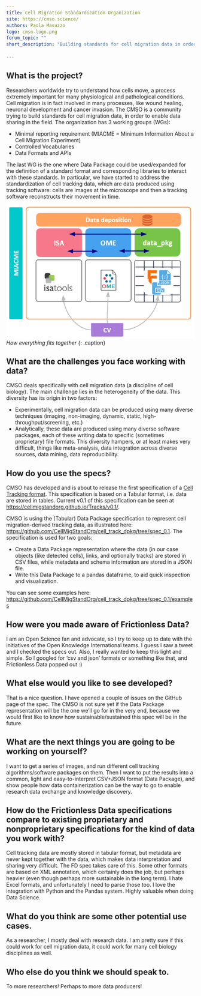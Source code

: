 ```yaml
---
title: Cell Migration Standardization Organization
site: https://cmso.science/
authors: Paola Masuzzo
logo: cmso-logo.png
forum_topic: ""
short_description: "Building standards for cell migration data in order to enable data sharing in the field"

---
```


## What is the project?

Researchers worldwide try to understand how cells move, a process
extremely important for many physiological and pathological
conditions. Cell migration is in fact involved in many processes, like
wound healing, neuronal development and cancer invasion. The CMSO is a
community trying to build standards for cell migration data, in order
to enable data sharing in the field. The organization has 3 working
groups (WGs):

- Minimal reporting requirement (MIACME = Minimum Information About a
  Cell Migration Experiment)
- Controlled Vocabularies
- Data Formats and APIs

The last WG is the one where Data Package could be used/expanded for
the definition of a standard format and corresponding libraries to
interact with these standards. In particular, we have started to
address the standardization of cell tracking data, which are data
produced using tracking software: cells are images at the microscope
and then a tracking software reconstructs their movement in time.

![Diagram](/img/case-studies/cmso-1.png)
*How everything fits together*
{: .caption}

## What are the challenges you face working with data?

CMSO deals specifically with cell migration data (a discipline of cell
biology). The main challenge lies in the heterogeneity of the
data. This diversity has its origin in two factors:

- Experimentally, cell migration data can be produced using many
  diverse techniques (imaging, non-imaging, dynamic, static,
  high-throughput/screening, etc.)
- Analytically, these data are produced using many diverse software
  packages, each of these writing data to specific (sometimes
  proprietary) file formats. This diversity hampers, or at least makes
  very difficult, things like meta-analysis, data integration across
  diverse sources, data mining, data reproducibility.

## How do you use the specs?

CMSO has developed and is about to release the first specification of
a
[Cell Tracking format](https://cellmigstandorg.github.io/Tracks/). This
specification is based on a Tabular format, i.e. data are stored in
tables.  Current v0.1 of this specification can be seen at
<https://cellmigstandorg.github.io/Tracks/v0.1/>.

CMSO is using the (Tabular) Data Package specification to represent cell migration-derived tracking data, as illustrated here: <https://github.com/CellMigStandOrg/cell_track_dpkg/tree/spec_0.1>. The specification is used for two goals:

- Create a Data Package representation where the data (in our case
  objects (like detected cells), links, and optionally tracks) are
  stored in CSV files, while metadata and schema information are
  stored in a JSON file.
- Write this Data Package to a pandas dataframe, to aid quick
  inspection and visualization.

You can see some examples here: <https://github.com/CellMigStandOrg/cell_track_dpkg/tree/spec_0.1/examples>

## How were you made aware of Frictionless Data?

I am an Open Science fan and advocate, so I try to keep up to date
with the initiatives of the Open Knowledge International teams. I
guess I saw a tweet and I checked the specs out. Also, I really wanted
to keep this light and simple. So I googled for ‘csv and json’ formats
or something like that, and Frictionless Data popped out :)

## What else would you like to see developed?

That is a nice question. I have opened a couple of issues on the
GitHub page of the spec. The CMSO is not sure yet if the Data Package
representation will be the one we’ll go for in the very end, because
we would first like to know how sustainable/sustained this spec will
be in the future.

## What are the next things you are going to be working on yourself?

I want to get a series of images, and run different cell tracking
algorithms/software packages on them. Then I want to put the results
into a common, light and easy-to-interpret CSV+JSON format (Data
Package), and show people how data containerization can be the way to
go to enable research data exchange and knowledge discovery.

## How do the Frictionless Data specifications compare to existing proprietary and nonproprietary specifications for the kind of data you work with?

Cell tracking data are mostly stored in tabular format, but metadata
are never kept together with the data, which makes data interpretation
and sharing very difficult. The FD spec takes care of this. Some other
formats are based on XML annotation, which certainly does the job, but
perhaps heavier (even though perhaps more sustainable in the long
term). I hate Excel formats, and unfortunately I need to parse those
too. I love the integration with Python and the Pandas system. Highly
valuable when doing Data Science.

## What do you think are some other potential use cases.

As a researcher, I mostly deal with research data. I am pretty sure if
this could work for cell migration data, it could work for many cell
biology disciplines as well.

## Who else do you think we should speak to.

To more researchers! Perhaps to more data producers!

[^jupyter]: Jupyter Notebook: <http://jupyter.org/>
[^resource]: Data Package Resource: <http://specs.frictionlessdata.io/data-packages/#resource-information>
[^numpy]: NumPy: Python package for scientific computing: <http://www.numpy.org>
[^pandas]: Pandas: Python package for data analysis: <http://pandas.pydata.org/>
[^datapackages]: Data Packages: <http://specs.frictionlessdata.io/data-packages/>
[^dpm]: Data Package Manager (dpm): <https://github.com/frictionlessdata/dpm>
[^goodtables]: Good Tables: <http://goodtables.okfnlabs.org/>
[^jsontableschema]: JSON Table Schema: <http://specs.frictionlessdata.io/json-table-schema/>
[^amazons3]: Amazon Simple Storage Service (Amazon S3): <https://aws.amazon.com/s3/>
[^amazonlambda]: Amazon AWS Lambda: <https://aws.amazon.com/lambda/>
[^github]: GitHub: <https://github.com/>
[^amazonec2]: Amazon EC2: Virtual Server Hosting: <https://aws.amazon.com/ec2/>
[^amazondynamodb]: Amazon DynamoDB: <https://aws.amazon.com/dynamodb/>
[^elastic]: Elastic Search: <https://www.elastic.co/products/elasticsearch>
[^kibana]: Kibana: <https://www.elastic.co/products/kibana>
[^r]: The R Project for Statistical Computing: <https://www.r-project.org/>
[^jtsconstraints]: JSON Table Schema Field Constraints: <http://specs.frictionlessdata.io/json-table-schema/#field-constraints>
[wehub]: Water and Environmental Hub: <http://watercanada.net/2013/water-and-environmental-hub/>
